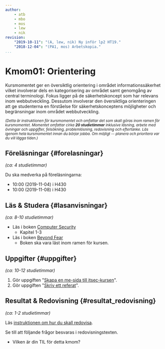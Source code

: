 ```yaml
---
author:
    - atb
    - mbo
    - mos
    - lew
    - nik
revision:
    "2019-10-11": "(A, lew, nik) Ny inför lp2 HT19."
    "2018-12-04": "(PA1, mos) Arbetskopia."
...
```

Kmom01: Orientering
==================================

Kursmomentet ger en översiktlig orientering i området informationssäkerhet vilket involverar dels en kategorisering av området samt genomgång av central terminologi. Fokus ligger på de säkerhetskoncept som har relevans inom webbutveckling. Dessutom involverar den översiktliga orienteringen att ge studenterna en förståelse för säkerhetskonceptens möjligheter och begränsningar inom området webbutveckling.

<!-- [WARNING]

**Kursutveckling pågår**

Kursen planeras ge hösten 2019.

[/WARNING] -->



<!--more-->

<small><i>(Detta är instruktionen för kursmomentet och omfattar det som skall göras inom ramen för kursmomentet. Momentet omfattar cirka **20 studietimmar** inklusive läsning, arbete med övningar och uppgifter, felsökning, problemlösning, redovisning och eftertanke. Läs igenom hela kursmomentet innan du börjar jobba. Om möjligt -- planera och prioritera var du vill lägga tiden.)</i></small>

<!--

Labbmiljön  {#labbmiljo}
---------------------------------

*(ca: 2-4 studietimmar)*

Installera Docker! -->



Föreläsningar  {#forelasningar}
---------------------------------

*(ca: 4 studietimmar)*

Du ska medverka på föreläsningarna:

* 10:00 (2019-11-04) i H430
* 10:00 (2019-11-08) i H430


Läs &amp; Studera  {#lasanvisningar}
---------------------------------

*(ca: 8-10 studietimmar)*

* Läs i boken [Computer Security](/kunskap/boken-computer-security)
    * Kapitel 1-3
* Läs i boken [Beyond Fear](/kunskap/boken-beyond-fear)
    * Boken ska vara läst inom ramen för kursen.



<!-- Övningar & Uppgifter  {#ovningar_uppgifter}
-------------------------------------------

*(ca: 8-10 studietimmar)*



### Övningar {#ovningar}

Det finns inga övningar till det här kursmomentet.
 -->


Uppgifter {#uppgifter}
-------------------------------------------

*(ca: 10-12 studietimmar)*

1. Gör uppgiften "[Skapa en me-sida till itsec-kursen](uppgift/skapa-en-me-sida-till-itsec-kursen)".
1. Gör uppgiften "[Skriv ett referat](uppgift/skriv-ett-referat)".



Resultat & Redovisning  {#resultat_redovisning}
-----------------------------------------------

*(ca: 1-2 studietimmar)*

Läs [instruktionen om hur du skall redovisa](./../redovisa).

Se till att följande frågor besvaras i redovisningstexten.

* Vilken är din TIL för detta kmom?

